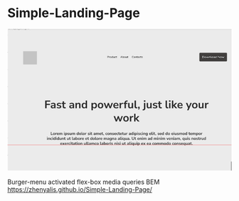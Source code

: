 # Simple-Landing-Page
<img src='preview.png'>

Burger-menu activated
flex-box
media queries
BEM
https://zhenyalis.github.io/Simple-Landing-Page/
